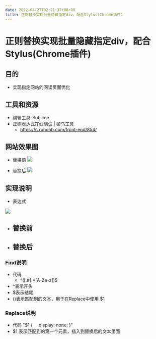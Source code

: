 ```yaml
---
date: 2022-04-27T02:21:37+08:00
title: 正则替换实现批量隐藏指定div，配合Stylus(Chrome插件)
---
```


# 正则替换实现批量隐藏指定div，配合Stylus(Chrome插件)

## 目的
  - 实现指定网站的阅读页面优化

## 工具和资源
  - 编辑工具-Sublime
  - 正则表达式在线测试 | 菜鸟工具
    - https://c.runoob.com/front-end/854/
## 网站效果图
  - 替换前
![](https://yupic.oss-cn-shanghai.aliyuncs.com/20211029203048.png)

  - 替换后
![](https://yupic.oss-cn-shanghai.aliyuncs.com/20211029203059.png)
## 实现说明
  - 表达式

![](https://yupic.oss-cn-shanghai.aliyuncs.com/20211029202943.png)

  - 替换前
    - 
  - 替换后
    - 
### Find说明
  - 代码
    - ^([.#].*[A-Za-z])$
  - ^表示开头
  - $表示结尾
  - ()表示匹配到的文本，用于在Replace中使用 $1
### Replace说明
  - 代码
    "$1 {
        display: none;
    }"
  - $1 表示匹配到的第一个元素，插入到替换后的文本里面